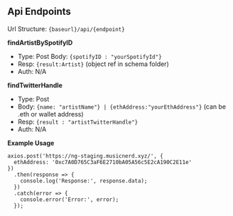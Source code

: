 ## Api Endpoints
Url Structure: `{baseurl}/api/{endpoint}`

**findArtistBySpotifyID**

 - Type: Post Body: `{spotifyID : "yourSpotifyId"}` 
 - Resp: `{result:Artist}` (object ref in schema folder)
 -  Auth: N/A

**findTwitterHandle**

 - Type: Post
 - Body: `{name: "artistName"} | {ethAddress:"yourEthAddress"}` (can be .eth or wallet address)
 - Resp: `{result : "artistTwitterHandle"}`
 - Auth: N/A


 **Example Usage**
```
axios.post('https://ng-staging.musicnerd.xyz/', {
  ethAddress: '0xc7A0D765C3aF6E2710bA05A56c5E2cA190C2E11e'
})
  .then(response => {
    console.log('Response:', response.data);
  })
  .catch(error => {
    console.error('Error:', error);
  });
```